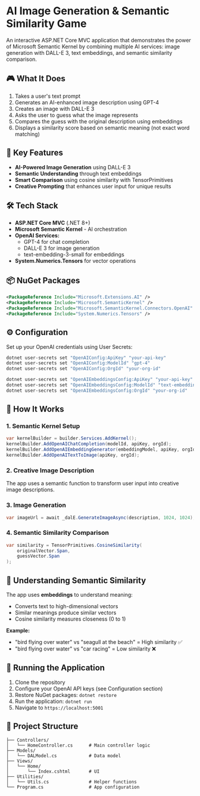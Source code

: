 ﻿# AI Image Generation & Semantic Similarity Game

An interactive ASP.NET Core MVC application that demonstrates the power of Microsoft Semantic Kernel by combining multiple AI services: image generation with DALL-E 3, text embeddings, and semantic similarity comparison.

## 🎮 What It Does

1. Takes a user's text prompt
2. Generates an AI-enhanced image description using GPT-4
3. Creates an image with DALL-E 3
4. Asks the user to guess what the image represents
5. Compares the guess with the original description using embeddings
6. Displays a similarity score based on semantic meaning (not exact word matching)

## 🚀 Key Features

- **AI-Powered Image Generation** using DALL-E 3
- **Semantic Understanding** through text embeddings
- **Smart Comparison** using cosine similarity with TensorPrimitives
- **Creative Prompting** that enhances user input for unique results

## 🛠️ Tech Stack

- **ASP.NET Core MVC** (.NET 8+)
- **Microsoft Semantic Kernel** - AI orchestration
- **OpenAI Services:**
  - GPT-4 for chat completion
  - DALL-E 3 for image generation
  - text-embedding-3-small for embeddings
- **System.Numerics.Tensors** for vector operations

## 📦 NuGet Packages

```xml
<PackageReference Include="Microsoft.Extensions.AI" />
<PackageReference Include="Microsoft.SemanticKernel" />
<PackageReference Include="Microsoft.SemanticKernel.Connectors.OpenAI" />
<PackageReference Include="System.Numerics.Tensors" />
```

## ⚙️ Configuration

Set up your OpenAI credentials using User Secrets:

```bash
dotnet user-secrets set "OpenAIConfig:ApiKey" "your-api-key"
dotnet user-secrets set "OpenAIConfig:ModelId" "gpt-4"
dotnet user-secrets set "OpenAIConfig:OrgId" "your-org-id"

dotnet user-secrets set "OpenAIEmbeddingsConfig:ApiKey" "your-api-key"
dotnet user-secrets set "OpenAIEmbeddingsConfig:ModelId" "text-embedding-3-small"
dotnet user-secrets set "OpenAIEmbeddingsConfig:OrgId" "your-org-id"
```

## 🎯 How It Works

### 1. Semantic Kernel Setup
```csharp
var kernelBuilder = builder.Services.AddKernel();
kernelBuilder.AddOpenAIChatCompletion(modelId, apiKey, orgId);
kernelBuilder.AddOpenAIEmbeddingGenerator(embeddingModel, apiKey, orgId);
kernelBuilder.AddOpenAITextToImage(apiKey, orgId);
```

### 2. Creative Image Description
The app uses a semantic function to transform user input into creative image descriptions.

### 3. Image Generation
```csharp
var imageUrl = await _dalE.GenerateImageAsync(description, 1024, 1024);
```

### 4. Semantic Similarity Comparison
```csharp
var similarity = TensorPrimitives.CosineSimilarity(
    originalVector.Span, 
    guessVector.Span
);
```

## 🧠 Understanding Semantic Similarity

The app uses **embeddings** to understand meaning:
- Converts text to high-dimensional vectors
- Similar meanings produce similar vectors
- Cosine similarity measures closeness (0 to 1)

**Example:**
- "bird flying over water" vs "seagull at the beach" = High similarity ✅
- "bird flying over water" vs "car racing" = Low similarity ❌

## 🏃 Running the Application

1. Clone the repository
2. Configure your OpenAI API keys (see Configuration section)
3. Restore NuGet packages: `dotnet restore`
4. Run the application: `dotnet run`
5. Navigate to `https://localhost:5001`

## 📂 Project Structure

```
├── Controllers/
│   └── HomeController.cs      # Main controller logic
├── Models/
│   └── DALModel.cs            # Data model
├── Views/
│   └── Home/
│       └── Index.cshtml       # UI
├── Utilities/
│   └── Utils.cs               # Helper functions
└── Program.cs                 # App configuration
```

